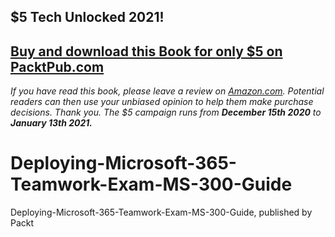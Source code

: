 ## $5 Tech Unlocked 2021!
[Buy and download this Book for only $5 on PacktPub.com](https://www.packtpub.com/product/deploying-microsoft-365-teamwork-exam-ms-300-guide/9781838987732)
-----
*If you have read this book, please leave a review on [Amazon.com](https://www.amazon.com/gp/product/1838987738).     Potential readers can then use your unbiased opinion to help them make purchase decisions. Thank you. The $5 campaign         runs from __December 15th 2020__ to __January 13th 2021.__*

# Deploying-Microsoft-365-Teamwork-Exam-MS-300-Guide
Deploying-Microsoft-365-Teamwork-Exam-MS-300-Guide, published by Packt
